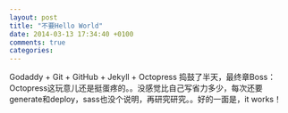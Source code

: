 ```yaml
---
layout: post
title: "不要Hello World"
date: 2014-03-13 17:34:40 +0100
comments: true
categories: 
---
```

Godaddy + Git + GitHub + Jekyll + Octopress 捣鼓了半天，最终章Boss：Octopress这玩意儿还是挺蛋疼的。。没感觉比自己写省力多少，每次还要generate和deploy，sass也没个说明，再研究研究。。好的一面是，it works！